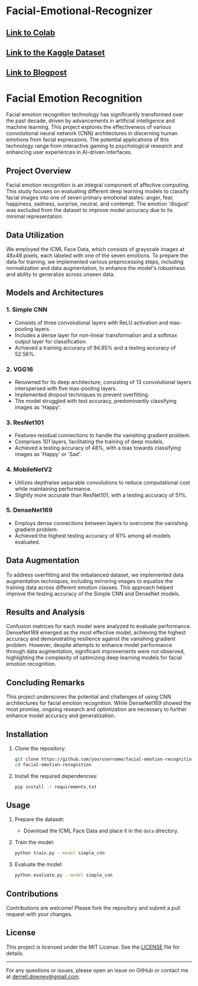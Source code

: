 # Facial-Emotional-Recognizer

## [Link to Colab](https://colab.research.google.com/drive/1dT5wB7T59Tv99pqu2TkkkRkBzGYuvJD-?usp=sharing)

## [Link to the Kaggle Dataset](https://www.kaggle.com/competitions/challenges-in-representation-learning-facial-expression-recognition-challenge/data)

## [Link to Blogpost](https://medium.com/@derrell.downey/applying-transfer-learning-for-facial-emotion-recognition-e1f7e96cdbcc)

# Facial Emotion Recognition

Facial emotion recognition technology has significantly transformed over the past decade, driven by advancements in artificial intelligence and machine learning. This project explores the effectiveness of various convolutional neural network (CNN) architectures in discerning human emotions from facial expressions. The potential applications of this technology range from interactive gaming to psychological research and enhancing user experiences in AI-driven interfaces.

## Project Overview

Facial emotion recognition is an integral component of affective computing. This study focuses on evaluating different deep learning models to classify facial images into one of seven primary emotional states: anger, fear, happiness, sadness, surprise, neutral, and contempt. The emotion 'disgust' was excluded from the dataset to improve model accuracy due to its minimal representation.

## Data Utilization

We employed the ICML Face Data, which consists of grayscale images at 48x48 pixels, each labeled with one of the seven emotions. To prepare the data for training, we implemented various preprocessing steps, including normalization and data augmentation, to enhance the model's robustness and ability to generalize across unseen data.

## Models and Architectures

### 1. Simple CNN
- Consists of three convolutional layers with ReLU activation and max-pooling layers.
- Includes a dense layer for non-linear transformation and a softmax output layer for classification.
- Achieved a training accuracy of 94.85% and a testing accuracy of 52.56%.

### 2. VGG16
- Renowned for its deep architecture, consisting of 13 convolutional layers interspersed with five max-pooling layers.
- Implemented dropout techniques to prevent overfitting.
- The model struggled with test accuracy, predominantly classifying images as 'Happy'.

### 3. ResNet101
- Features residual connections to handle the vanishing gradient problem.
- Comprises 101 layers, facilitating the training of deep models.
- Achieved a testing accuracy of 48%, with a bias towards classifying images as 'Happy' or 'Sad'.

### 4. MobileNetV2
- Utilizes depthwise separable convolutions to reduce computational cost while maintaining performance.
- Slightly more accurate than ResNet101, with a testing accuracy of 51%.

### 5. DenseNet169
- Employs dense connections between layers to overcome the vanishing gradient problem.
- Achieved the highest testing accuracy of 61% among all models evaluated.

## Data Augmentation

To address overfitting and the imbalanced dataset, we implemented data augmentation techniques, including mirroring images to equalize the training data across different emotion classes. This approach helped improve the testing accuracy of the Simple CNN and DenseNet models.

## Results and Analysis

Confusion matrices for each model were analyzed to evaluate performance. DenseNet169 emerged as the most effective model, achieving the highest accuracy and demonstrating resilience against the vanishing gradient problem. However, despite attempts to enhance model performance through data augmentation, significant improvements were not observed, highlighting the complexity of optimizing deep learning models for facial emotion recognition.

## Concluding Remarks

This project underscores the potential and challenges of using CNN architectures for facial emotion recognition. While DenseNet169 showed the most promise, ongoing research and optimization are necessary to further enhance model accuracy and generalization.

## Installation

1. Clone the repository:
    ```bash
    git clone https://github.com/yourusername/facial-emotion-recognition.git
    cd facial-emotion-recognition
    ```

2. Install the required dependencies:
    ```bash
    pip install -r requirements.txt
    ```

## Usage

1. Prepare the dataset:
    - Download the ICML Face Data and place it in the `data` directory.

2. Train the model:
    ```bash
    python train.py --model simple_cnn
    ```

3. Evaluate the model:
    ```bash
    python evaluate.py --model simple_cnn
    ```

## Contributions

Contributions are welcome! Please fork the repository and submit a pull request with your changes.

## License

This project is licensed under the MIT License. See the [LICENSE](LICENSE) file for details.

---

For any questions or issues, please open an issue on GitHub or contact me at [derrell.downey@gmail.com](mailto:derrell.downey@gmail.com).

